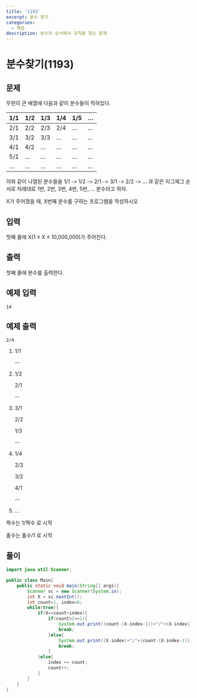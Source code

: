 ```yaml
---
title: '1193'
excerpt: 분수 찾기
categories:
  - 백준
description: 분수의 순서에서 규칙을 찾는 문제
---
```


# 분수찾기\(1193\)

## 문제

무한히 큰 배열에 다음과 같이 분수들이 적혀있다.

| 1/1 | 1/2 | 1/3 | 1/4 | 1/5 | … |
| :--- | :--- | :--- | :--- | :--- | :--- |
| 2/1 | 2/2 | 2/3 | 2/4 | … | … |
| 3/1 | 3/2 | 3/3 | … | … | … |
| 4/1 | 4/2 | … | … | … | … |
| 5/1 | … | … | … | … | … |
| … | … | … | … | … | … |

이와 같이 나열된 분수들을 1/1 -&gt; 1/2 -&gt; 2/1 -&gt; 3/1 -&gt; 2/2 -&gt; … 과 같은 지그재그 순서로 차례대로 1번, 2번, 3번, 4번, 5번, … 분수라고 하자.

X가 주어졌을 때, X번째 분수를 구하는 프로그램을 작성하시오

## 입력

첫째 줄에 X\(1 ≤ X ≤ 10,000,000\)가 주어진다.

## 출력

첫째 줄에 분수를 출력한다.

## 예제 입력

```text
14
```

## 예제 출력

```text
2/4
```

1. 1/1

   --

2. 1/2

   2/1

   --

3. 3/1

   2/2

   1/3

   --

4. 1/4

   2/3

   3/2

   4/1

   --

5. ...

짝수는 1/짝수 로 시작

홀수는 홀수/1 로 시작

## 풀이

```java
import java.util.Scanner;

public class Main{
    public static void main(String[] args){
        Scanner sc = new Scanner(System.in);
        int X = sc.nextInt();
        int count=1, index=0;
        while(true){
            if(X<=count+index){
                if(count%2==1){
                    System.out.print((count-(X-index-1))+"/"+(X-index));
                    break;
                }else{
                    System.out.print((X-index)+"/"+(count-(X-index-1)));
                    break;
                }
            }else{
                index += count;
                count++;
            }
        }
    }
}
```

